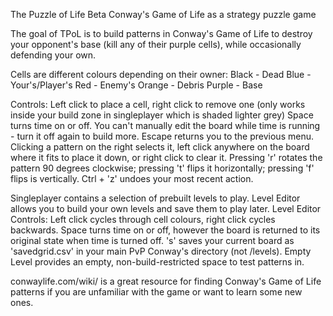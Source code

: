 The Puzzle of Life Beta
Conway's Game of Life as a strategy puzzle game

The goal of TPoL is to build patterns in Conway's Game of Life to destroy your opponent's base (kill any of their purple cells),
while occasionally defending your own.

Cells are different colours depending on their owner:
  Black - Dead
  Blue - Your's/Player's
  Red - Enemy's
  Orange - Debris
  Purple - Base

Controls:
  Left click to place a cell, right click to remove one (only works inside your build zone in singleplayer which is shaded lighter grey)
  Space turns time on or off. You can't manually edit the board while time is running - turn it off again to build more.
  Escape returns you to the previous menu.
  Clicking a pattern on the right selects it, left click anywhere on the board where it fits to place it down, or right click to clear it.
  Pressing 'r' rotates the pattern 90 degrees clockwise; pressing 't' flips it horizontally; pressing 'f' flips is vertically.
  Ctrl + 'z' undoes your most recent action.

Singleplayer contains a selection of prebuilt levels to play.
Level Editor allows you to build your own levels and save them to play later.
Level Editor Controls:
  Left click cycles through cell colours, right click cycles backwards.
  Space turns time on or off, however the board is returned to its original state when time is turned off.
  's' saves your current board as 'savedgrid.csv' in your main PvP Conway's directory (not /levels).
 Empty Level provides an empty, non-build-restricted space to test patterns in.
 
 conwaylife.com/wiki/ is a great resource for finding Conway's Game of Life patterns if you are unfamiliar with the game or want to learn some new ones.
 
